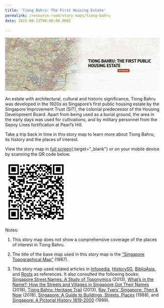 ```yaml
---
title: 'Tiong Bahru: The First Housing Estate'
permalink: /resource-room/story-maps/tiong-bahru
date: 2021-06-13T00:00:00.000Z

---
```


<img src="/images/storymap-image-tiong-bahru.png" alt="storymap-tiong-bahru "/>


An estate with architectural, cultural and historic significance, Tiong Bahru was developed in the 1920s as Singapore’s first public housing estate by the Singapore Improvement Trust (SIT), the colonial predecessor of the Housing Development Board. Apart from being used as a burial ground, the area in the early days was used for cultivations, and by military personnel from the Sepoy Lines fortification at Pearl’s Hill.

Take a trip back in time in this story map to learn more about Tiong Bahru, its history and the places of interest.

View the story map in [full screen](https://uploads.knightlab.com/storymapjs/04f5c05311b7e48aadefd0cdd269c308/tiong-bahru/index.html){:target="_blank"} or on your mobile device by scanning the QR code below.

<img src="/images/qr-code-storymap-tiong-bahru.png" alt="qr-code-storymap- tiong-bahru" style="width:200px;" />

Notes:

1. This story map does not show a comprehensive coverage of the places of interest in Tiong Bahru.

2. The title of the base map used in this story map is the [“Singapore Topographical Map”](https://www.nas.gov.sg/archivesonline/maps_building_plans/record-details/fb66894d-115c-11e3-83d5-0050568939ad) (1987).

3. This story map used related articles in [Infopedia](https://eresources.nlb.gov.sg/infopedia/), [HistorySG](http://eresources.nlb.gov.sg/history), [BiblioAsia](https://www.nlb.gov.sg/Browse/BiblioAsia.aspx), and [Roots](https://www.roots.sg/) as references. It also consulted the following books: [Singapore Street Names: A Study of Toponymics](https://eservice.nlb.gov.sg/item_holding.aspx?bid=200123850) (2013), [What’s in the Name?: How the Streets and Villages in Singapore Got Their Names](https://eservice.nlb.gov.sg/item_holding.aspx?bid=202924449) (2018), [Tiong Bahru: Heritage Trail](https://eservice.nlb.gov.sg/item_holding.aspx?bid=201167347) (2013), [Ray Tyers’ Singapore: Then & Now](https://eservice.nlb.gov.sg/item_holding.aspx?bid=203784837) (2018), [Singapore: A Guide to Buildings, Streets, Places](http://eservice.nlb.gov.sg/item_holding.aspx?bid=4712298) (1988), and [Singapore: A Pictorial History 1819-2000](http://eservice.nlb.gov.sg/item_holding.aspx?bid=9651676) (1999).
